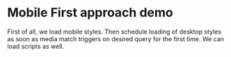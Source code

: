 Mobile First approach demo
==========================

First of all, we load mobile styles. Then schedule loading of desktop
styles as soon as media match triggers on desired query for the first time.
We can load scripts as well.
